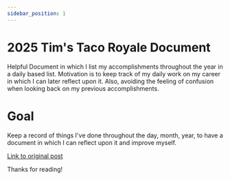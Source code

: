 ```yaml
---
sidebar_position: 1
---
```


# 2025 Tim's Taco Royale Document

Helpful Document in which I list my accomplishments throughout the year in a daily based list. Motivation is to keep track of my daily work on my career in which I can later reflect upon it. Also, avoiding the feeling of confusion when looking back on my previous accomplishments.

# Goal
Keep a record of things I've done throughout the day, month, year, to have a document in which I can reflect upon it and improve myself.

[Link to original post](https://jvns.ca/blog/brag-documents/)

Thanks for reading!
